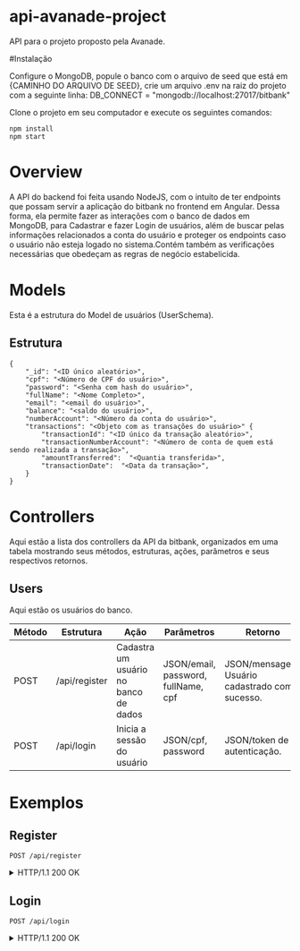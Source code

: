 # api-avanade-project
API para o projeto proposto pela Avanade.

#Instalação

Configure o MongoDB, popule o banco com o arquivo de seed que está em {CAMINHO DO ARQUIVO DE SEED},
crie um arquivo .env na raiz do projeto com a seguinte linha: DB_CONNECT = "mongodb://localhost:27017/bitbank"

Clone o projeto em seu computador e execute os seguintes comandos: 

```
npm install
npm start
```

# Overview

A API do backend foi feita usando NodeJS, com o intuito de ter endpoints que possam servir a aplicação do bitbank no frontend em Angular. Dessa forma, ela permite fazer as interações com o banco de dados em MongoDB, para Cadastrar e fazer Login de usuários, além de buscar pelas informações relacionados a conta do usuário e proteger os endpoints caso o usuário não esteja logado no sistema.Contém também as verificações necessárias que obedeçam as regras de negócio estabelicida.

# Models

Esta é a estrutura do Model de usuários (UserSchema).

## Estrutura

```
{
    "_id": "<ID único aleatório>",
    "cpf": "<Número de CPF do usuário>",
    "password": "<Senha com hash do usuário>",
    "fullName": "<Nome Completo>",
    "email": "<email do usuário>",
    "balance": "<saldo do usuário>",
    "numberAccount": "<Número da conta do usuário>",
    "transactions": "<Objeto com as transações do usuário>" {
        "transactionId": "<ID único da transação aleatório>",
        "transactionNumberAccount": "<Número de conta de quem está sendo realizada a transação>",
        "amountTransferred":  "<Quantia transferida>",
        "transactionDate":  "<Data da transação>",
    }
}
```

# Controllers
 
Aqui estão a lista dos controllers da API da bitbank, organizados em uma tabela mostrando seus métodos, estruturas, ações, parâmetros e seus respectivos retornos.


## Users

Aqui estão os usuários do banco.

| Método  | Estrutura  | Ação | Parâmetros | Retorno |
| -------- | -------- | -------- | -------- | -------- |
| POST | /api/register | Cadastra um usuário no banco de dados | JSON/email, password, fullName, cpf | JSON/mensagem: Usuário cadastrado com sucesso. |
| POST | /api/login | Inicia a sessão do usuário | JSON/cpf, password | JSON/token de autenticação. |

# Exemplos

## Register

``` POST /api/register ```

<details>
<summary>HTTP/1.1 200 OK</summary>
<br>
{
  "msg": "Usuário cadastrado com sucesso."
}
</details>

## Login

``` POST /api/login ```

<details>
<summary>HTTP/1.1 200 OK</summary>
<br>
{
  "token": "eyJhbGciOiJIUzI1NiIsInR5cCI6IkpXVCJ9.eyJ1c2VyIjp7Il9pZCI6IjVlNDMxYTY3Zjc3OTNiMjQyODc4MzdiZiIsImVtYWlsIjoidGVzdGVAdGVzdGUuY29tLmJyIn0sImlhdCI6MTU4MTQ2MDU4Nn0.mFRchKmKvtRCE_ZkQetlW_iWgpd5F-K3UpGcWJIYT1c"
}
<details>

